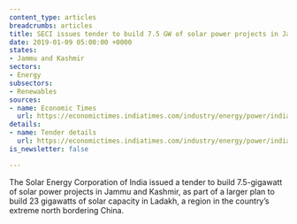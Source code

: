 ```yaml
---
content_type: articles
breadcrumbs: articles
title: SECI issues tender to build 7.5 GW of solar power projects in Jammu and Kashmir
date: 2019-01-09 05:00:00 +0000
states:
- Jammu and Kashmir
sectors:
- Energy
subsectors:
- Renewables
sources:
- name: Economic Times
  url: https://economictimes.indiatimes.com/industry/energy/power/india-floats-first-tender-to-build-solar-projects-in-kashmir/articleshow/67344514.cms
details:
- name: Tender details
  url: https://economictimes.indiatimes.com/industry/energy/power/india-floats-first-tender-to-build-solar-projects-in-kashmir/articleshow/67344514.cms
is_newsletter: false

---
```

The Solar Energy Corporation of India issued a tender to build 7.5-gigawatt of solar power projects in Jammu and Kashmir, as part of a larger plan to build 23 gigawatts of solar capacity in Ladakh, a region in the country’s extreme north bordering China.
